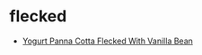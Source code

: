# flecked

 * [Yogurt Panna Cotta Flecked With Vanilla Bean](index/y/yogurt-panna-cotta-flecked-with-vanilla-bean.json)
